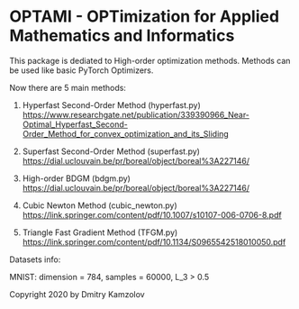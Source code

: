 # OPTAMI - OPTimization for Applied Mathematics and Informatics
This package is dediated to High-order optimization methods.
Methods can be used like basic PyTorch Optimizers.

Now there are 5 main methods:
1) Hyperfast Second-Order Method (hyperfast.py)
   https://www.researchgate.net/publication/339390966_Near-Optimal_Hyperfast_Second-Order_Method_for_convex_optimization_and_its_Sliding

2) Superfast Second-Order Method (superfast.py)
   https://dial.uclouvain.be/pr/boreal/object/boreal%3A227146/

3) High-order BDGM (bdgm.py)
   https://dial.uclouvain.be/pr/boreal/object/boreal%3A227146/
   
4) Cubic Newton Method (cubic_newton.py)
   https://link.springer.com/content/pdf/10.1007/s10107-006-0706-8.pdf

5) Triangle Fast Gradient Method (TFGM.py)
   https://link.springer.com/content/pdf/10.1134/S0965542518010050.pdf

Datasets info:

MNIST: dimension = 784, samples = 60000, L_3 > 0.5

Copyright 2020 by Dmitry Kamzolov
